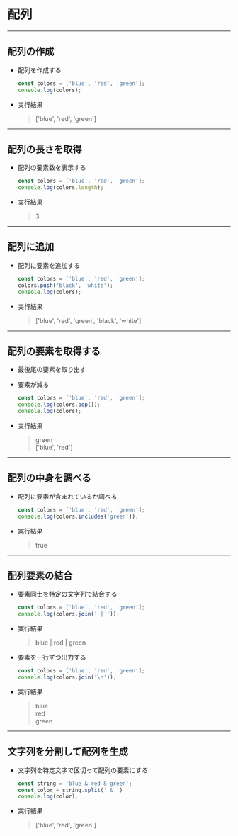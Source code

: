 # 配列

***

## 配列の作成

* 配列を作成する

  ```javascript
  const colors = ['blue', 'red', 'green'];
  console.log(colors);
  ```

* 実行結果

  > ['blue', 'red', 'green']

***

## 配列の長さを取得

* 配列の要素数を表示する

  ```javascript
  const colors = ['blue', 'red', 'green'];
  console.log(colors.length);
  ```

* 実行結果

  > 3

***

## 配列に追加

* 配列に要素を追加する

  ```javascript
  const colors = ['blue', 'red', 'green'];
  colors.push('black', 'white');
  console.log(colors);
  ```

* 実行結果

  > ['blue', 'red', 'green', 'black', 'white']

***

## 配列の要素を取得する

* 最後尾の要素を取り出す
* 要素が減る

  ```javascript
  const colors = ['blue', 'red', 'green'];
  console.log(colors.pop());
  console.log(colors);
  ```

* 実行結果

  > green  
    ['blue', 'red']

***

## 配列の中身を調べる

* 配列に要素が含まれているか調べる

  ```javascript
  const colors = ['blue', 'red', 'green'];
  console.log(colors.includes('green'));
  ```

* 実行結果

  > true

***

## 配列要素の結合

* 要素同士を特定の文字列で結合する

  ```javascript
  const colors = ['blue', 'red', 'green'];
  console.log(colors.join(' | '));
  ```

* 実行結果

  > blue | red | green

* 要素を一行ずつ出力する

  ```javascript
  const colors = ['blue', 'red', 'green'];
  console.log(colors.join('\n'));
  ```

* 実行結果

  > blue  
    red  
    green

***

## 文字列を分割して配列を生成

* 文字列を特定文字で区切って配列の要素にする

  ```javascript
  const string = 'blue & red & green';
  const color = string.split(' & ')
  console.log(color);
  ```

* 実行結果

  > ['blue', 'red', 'green']

